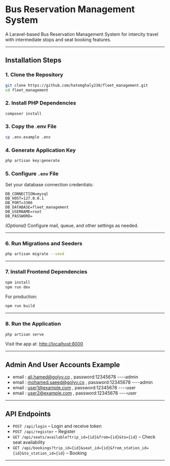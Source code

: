 # Bus Reservation Management System

A Laravel-based Bus Reservation Management System for intercity travel with intermediate stops and seat booking features.

---


## Installation Steps

### 1. Clone the Repository

```bash
git clone https://github.com/hatemghaly230/fleet_management.git
cd fleet_management
```

### 2. Install PHP Dependencies

```bash
composer install
```

### 3. Copy the .env File

```bash
cp .env.example .env
```

### 4. Generate Application Key

```bash
php artisan key:generate
```

### 5. Configure `.env` File

Set your database connection credentials:

```env
DB_CONNECTION=mysql
DB_HOST=127.0.0.1
DB_PORT=3306
DB_DATABASE=fleet_management
DB_USERNAME=root
DB_PASSWORD=
```

*(Optional)* Configure mail, queue, and other settings as needed.

---

### 6. Run Migrations and Seeders

```bash
php artisan migrate --seed
```

---

### 7. Install Frontend Dependencies

```bash
npm install
npm run dev
```

For production:

```bash
npm run build
```

---

### 8. Run the Application

```bash
php artisan serve
```

Visit the app at: [http://localhost:8000](http://localhost:8000)

---


## Admin And User Accounts Example

- email : ali.hamed@golyv.co , password:12345678 ----admin
- email : mohamed.saeed@golyv.co , password:12345678 ----admin
- email : user1@example.com , password:12345678 ----user
- email : user2@example.com , password:12345678 ----user


---

## API Endpoints

- `POST /api/login` – Login and receive token  
- `POST /api/register` – Register 
- `GET /api/seats/available?trip_id={id}&from={id}&to={id}` – Check seat availability  
- `GET /api/bookings?trip_id={id}&seat_id={id}&from_station_id={id}&to_station_id={id}` –   Booking


---
